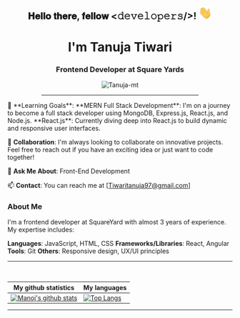 <div align="center">
<h2> 𝐇𝐞𝐥𝐥𝐨 𝐭𝐡𝐞𝐫𝐞, 𝐟𝐞𝐥𝐥𝐨𝐰 <𝚍𝚎𝚟𝚎𝚕𝚘𝚙𝚎𝚛𝚜/>! <img src="https://github.com/ABSphreak/ABSphreak/blob/master/gifs/Hi.gif" width="30px" height="30px"></h2>
</div>
<h1 align="center"> I'm Tanuja Tiwari</h1>
<!-- <h3 align="center">Computer Science graduate From DIT University, Dehradun</h3> -->
<h3 align="center">Frontend Developer at Square Yards</h3>

<!-- Visitor count -->
 <div align="center">
<p align="center"> <img src="https://komarev.com/ghpvc/?username=Tanuja-mt&label=Profile%20views&color=0e75b6&style=flat" alt="Tanuja-mt" /> </p>
<hr width= "70%">
 </div>
 
<div>
🌱 **Learning Goals**: 
  **MERN Full Stack Development**: I'm on a journey to become a full stack developer using MongoDB, Express.js, React.js, and Node.js.
   **React.js**: Currently diving deep into React.js to build dynamic and responsive user interfaces.
   <br />

 👯 **Collaboration**: 
   I'm always looking to collaborate on innovative projects. Feel free to reach out if you have an exciting idea or just want to code together!

  💬 **Ask Me About**: 
   Front-End Development

 📫 **Contact**: 
You can reach me at [Tiwaritanuja97@gmail.com]


### About Me

I'm a frontend developer at SquareYard with almost 3 years of experience. My expertise includes:

 **Languages**: JavaScript, HTML, CSS
**Frameworks/Libraries**: React, Angular
 **Tools**: Git 
 **Others**: Responsive design, UX/UI principles
</div>
<hr>
</br>
<div align="center">

|My github statistics|My languages
|-|-|
|[![Manoj's github stats](https://github-readme-stats.vercel.app/api?username=Tanuja-mt&show_icons=true&theme=dark&hide_title=true)](https://github.com/Tanuja-mt)|[![Top Langs](https://github-readme-stats.vercel.app/api/top-langs/?username=Tanuja-mt&show_icons=true&theme=dark&layout=compact&hide_title=true)](https://github.com/Tanuja-mt)|
<hr>
</br>

</div>


